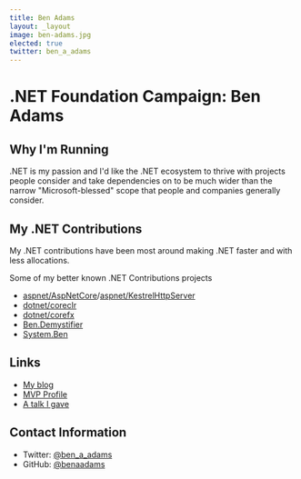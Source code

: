 ```yaml
---
title: Ben Adams
layout: _layout
image: ben-adams.jpg
elected: true
twitter: ben_a_adams
---
```


# .NET Foundation Campaign: Ben Adams

## Why I'm Running

.NET is my passion and I'd like the .NET ecosystem to thrive with projects people consider and take dependencies on to be much wider than the narrow "Microsoft-blessed" scope that people and companies generally consider.

## My .NET Contributions
My .NET contributions have been most around making .NET faster and with less allocations.

Some of my better known .NET Contributions projects

* [aspnet/AspNetCore](https://github.com/aspnet/AspNetCore)/[aspnet/KestrelHttpServer](https://github.com/aspnet/KestrelHttpServer)
* [dotnet/coreclr](https://github.com/dotnet/coreclr)
* [dotnet/corefx](https://github.com/dotnet/corefx)
* [Ben.Demystifier](https://github.com/benaadams/Ben.Demystifier)
* [System.Ben](https://github.com/benaadams/System.Ben)

## Links
* [My blog](https://www.ageofascent.com/authors/ben-adams/)
* [MVP Profile](https://mvp.microsoft.com/en-us/PublicProfile/5001879)
* [A talk I gave](https://www.youtube.com/watch?v=eOdhWTX3Ajk)

## Contact Information
* Twitter: [@ben_a_adams](https://twitter.com/ben_a_adams)
* GitHub: [@benaadams](https://github.com/benaadams)